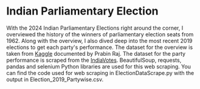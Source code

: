 # Indian Parliamentary Election
With the 2024 Indian Parliamentary Elections right around the corner, I overviewed the history of the winners of parliamentary election seats from 1962.
Along with the overview, I also dived deep into the most recent 2019 elections to get each party's performance.
The dataset for the overview is taken from [Kaggle](https://www.kaggle.com/datasets/prabinraj/india-loksabha-elections-data19622019?select=Loksabha_1962-2019+.csv) documented by Prabin Raj.
The dataset for the party performance is scraped from the [IndiaVotes](/www.indiavotes.com). BeautifulSoup, requests, pandas and selenium Python libraries are used for this web scraping. You can find the code used for web scraping in ElectionDataScrape.py with the output in Election_2019_Partywise.csv.
